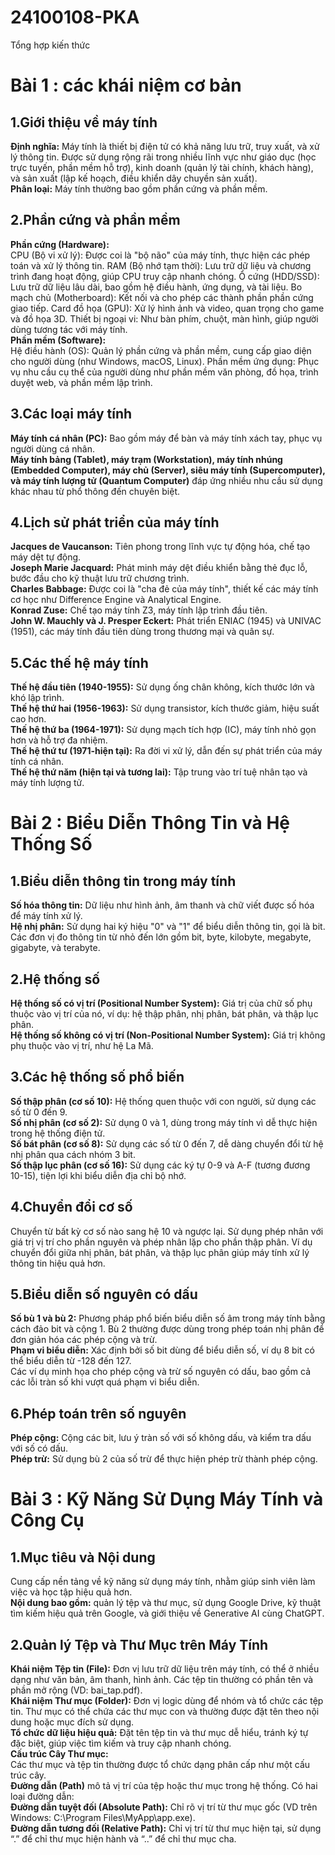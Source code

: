 # 24100108-PKA
Tổng hợp kiến thức
# Bài 1 : các khái niệm cơ bản
## 1.Giới thiệu về máy tính
**Định nghĩa:** Máy tính là thiết bị điện tử có khả năng lưu trữ, truy xuất, và xử lý thông tin. Được sử dụng rộng rãi trong nhiều lĩnh vực như giáo dục (học trực tuyến, phần mềm hỗ trợ), kinh doanh (quản lý tài chính, khách hàng), và sản xuất (lập kế hoạch, điều khiển dây chuyền sản xuất).  
**Phân loại:** Máy tính thường bao gồm phần cứng và phần mềm.
## 2.Phần cứng và phần mềm
**Phần cứng (Hardware):**  
CPU (Bộ vi xử lý): Được coi là "bộ não" của máy tính, thực hiện các phép toán và xử lý thông tin.
RAM (Bộ nhớ tạm thời): Lưu trữ dữ liệu và chương trình đang hoạt động, giúp CPU truy cập nhanh chóng.
Ổ cứng (HDD/SSD): Lưu trữ dữ liệu lâu dài, bao gồm hệ điều hành, ứng dụng, và tài liệu.
Bo mạch chủ (Motherboard): Kết nối và cho phép các thành phần phần cứng giao tiếp.
Card đồ họa (GPU): Xử lý hình ảnh và video, quan trọng cho game và đồ họa 3D.
Thiết bị ngoại vi: Như bàn phím, chuột, màn hình, giúp người dùng tương tác với máy tính.  
**Phần mềm (Software):**  
Hệ điều hành (OS): Quản lý phần cứng và phần mềm, cung cấp giao diện cho người dùng (như Windows, macOS, Linux).
Phần mềm ứng dụng: Phục vụ nhu cầu cụ thể của người dùng như phần mềm văn phòng, đồ họa, trình duyệt web, và phần mềm lập trình.
## 3.Các loại máy tính
**Máy tính cá nhân (PC):** Bao gồm máy để bàn và máy tính xách tay, phục vụ người dùng cá nhân.  
**Máy tính bảng (Tablet), máy trạm (Workstation), máy tính nhúng (Embedded Computer), máy chủ (Server), siêu máy tính (Supercomputer), và máy tính lượng tử (Quantum Computer)** đáp ứng nhiều nhu cầu sử dụng khác nhau từ phổ thông đến chuyên biệt.
## 4.Lịch sử phát triển của máy tính
**Jacques de Vaucanson:** Tiên phong trong lĩnh vực tự động hóa, chế tạo máy dệt tự động.  
**Joseph Marie Jacquard:** Phát minh máy dệt điều khiển bằng thẻ đục lỗ, bước đầu cho kỹ thuật lưu trữ chương trình.  
**Charles Babbage:** Được coi là "cha đẻ của máy tính", thiết kế các máy tính cơ học như Difference Engine và Analytical Engine.  
**Konrad Zuse:** Chế tạo máy tính Z3, máy tính lập trình đầu tiên.  
**John W. Mauchly và J. Presper Eckert:** Phát triển ENIAC (1945) và UNIVAC (1951), các máy tính đầu tiên dùng trong thương mại và quân sự.
## 5.Các thế hệ máy tính
**Thế hệ đầu tiên (1940-1955):** Sử dụng ống chân không, kích thước lớn và khó lập trình.  
**Thế hệ thứ hai (1956-1963):** Sử dụng transistor, kích thước giảm, hiệu suất cao hơn.  
**Thế hệ thứ ba (1964-1971):** Sử dụng mạch tích hợp (IC), máy tính nhỏ gọn hơn và hỗ trợ đa nhiệm.  
**Thế hệ thứ tư (1971-hiện tại):** Ra đời vi xử lý, dẫn đến sự phát triển của máy tính cá nhân.  
**Thế hệ thứ năm (hiện tại và tương lai):** Tập trung vào trí tuệ nhân tạo và máy tính lượng tử.
# Bài 2 : Biểu Diễn Thông Tin và Hệ Thống Số
## 1.Biểu diễn thông tin trong máy tính
**Số hóa thông tin:** Dữ liệu như hình ảnh, âm thanh và chữ viết được số hóa để máy tính xử lý.  
**Hệ nhị phân:** Sử dụng hai ký hiệu "0" và "1" để biểu diễn thông tin, gọi là bit. Các đơn vị đo thông tin từ nhỏ đến lớn gồm bit, byte, kilobyte, megabyte, gigabyte, và terabyte.
## 2.Hệ thống số
**Hệ thống số có vị trí (Positional Number System):** Giá trị của chữ số phụ thuộc vào vị trí của nó, ví dụ: hệ thập phân, nhị phân, bát phân, và thập lục phân.  
**Hệ thống số không có vị trí (Non-Positional Number System):** Giá trị không phụ thuộc vào vị trí, như hệ La Mã.
## 3.Các hệ thống số phổ biến
**Số thập phân (cơ số 10):** Hệ thống quen thuộc với con người, sử dụng các số từ 0 đến 9.  
**Số nhị phân (cơ số 2):** Sử dụng 0 và 1, dùng trong máy tính vì dễ thực hiện trong hệ thống điện tử.  
**Số bát phân (cơ số 8):** Sử dụng các số từ 0 đến 7, dễ dàng chuyển đổi từ hệ nhị phân qua cách nhóm 3 bit.  
**Số thập lục phân (cơ số 16):** Sử dụng các ký tự 0-9 và A-F (tương đương 10-15), tiện lợi khi biểu diễn địa chỉ bộ nhớ.
## 4.Chuyển đổi cơ số
Chuyển từ bất kỳ cơ số nào sang hệ 10 và ngược lại. Sử dụng phép nhân với giá trị vị trí cho phần nguyên và phép nhân lặp cho phần thập phân.
Ví dụ chuyển đổi giữa nhị phân, bát phân, và thập lục phân giúp máy tính xử lý thông tin hiệu quả hơn.
## 5.Biểu diễn số nguyên có dấu
**Số bù 1 và bù 2:** Phương pháp phổ biến biểu diễn số âm trong máy tính bằng cách đảo bit và cộng 1. Bù 2 thường được dùng trong phép toán nhị phân để đơn giản hóa các phép cộng và trừ.  
**Phạm vi biểu diễn:** Xác định bởi số bit dùng để biểu diễn số, ví dụ 8 bit có thể biểu diễn từ -128 đến 127.  
Các ví dụ minh họa cho phép cộng và trừ số nguyên có dấu, bao gồm cả các lỗi tràn số khi vượt quá phạm vi biểu diễn.
## 6.Phép toán trên số nguyên
**Phép cộng:** Cộng các bit, lưu ý tràn số với số không dấu, và kiểm tra dấu với số có dấu.  
**Phép trừ:** Sử dụng bù 2 của số trừ để thực hiện phép trừ thành phép cộng.
# Bài 3 : Kỹ Năng Sử Dụng Máy Tính và Công Cụ
## 1.Mục tiêu và Nội dung
Cung cấp nền tảng về kỹ năng sử dụng máy tính, nhằm giúp sinh viên làm việc và học tập hiệu quả hơn.  
**Nội dung bao gồm:** quản lý tệp và thư mục, sử dụng Google Drive, kỹ thuật tìm kiếm hiệu quả trên Google, và giới thiệu về Generative AI cùng ChatGPT.
## 2.Quản lý Tệp và Thư Mục trên Máy Tính
**Khái niệm Tệp tin (File):** Đơn vị lưu trữ dữ liệu trên máy tính, có thể ở nhiều dạng như văn bản, âm thanh, hình ảnh. Các tệp tin thường có phần tên và phần mở rộng (VD: bai_tap.pdf).  
**Khái niệm Thư mục (Folder):** Đơn vị logic dùng để nhóm và tổ chức các tệp tin. Thư mục có thể chứa các thư mục con và thường được đặt tên theo nội dung hoặc mục đích sử dụng.  
**Tổ chức dữ liệu hiệu quả:** Đặt tên tệp tin và thư mục dễ hiểu, tránh ký tự đặc biệt, giúp việc tìm kiếm và truy cập nhanh chóng.  
**Cấu trúc Cây Thư mục:**  
Các thư mục và tệp tin thường được tổ chức dạng phân cấp như một cấu trúc cây.  
 **Đường dẫn (Path)** mô tả vị trí của tệp hoặc thư mục trong hệ thống. Có hai loại đường dẫn:  
  **Đường dẫn tuyệt đối (Absolute Path):** Chỉ rõ vị trí từ thư mục gốc (VD trên Windows: C:\Program Files\MyApp\app.exe).  
  **Đường dẫn tương đối (Relative Path):** Chỉ vị trí từ thư mục hiện tại, sử dụng “.” để chỉ thư mục hiện hành và “..” để chỉ thư mục cha.

